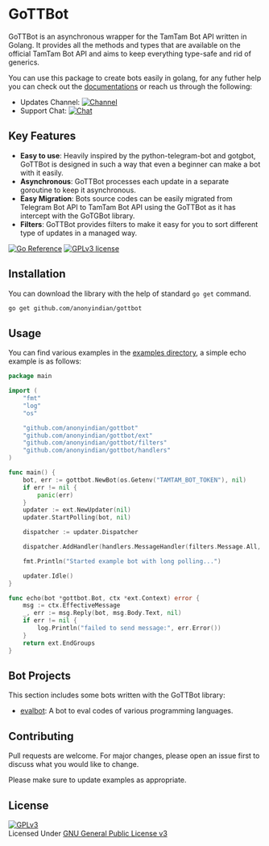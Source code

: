 # GoTTBot
GoTTBot is an asynchronous wrapper for the TamTam Bot API written in Golang. It provides all the methods and types that are available on the official TamTam Bot API and aims to keep everything type-safe and rid of generics.

You can use this package to create bots easily in golang, for any futher help you can check out the [documentations](https://pkg.go.dev/github.com/anonyindian/gottbot) or reach us through the following:
- Updates Channel: [![Channel](https://img.shields.io/badge/GoTTBot-Channel-dark)](https://tt.me/gottbot)
- Support Chat: [![Chat](https://img.shields.io/badge/Bot-Support%20Chat-red)](https://tt.me/botchat)

## **Key Features**
- **Easy to use**: Heavily inspired by the python-telegram-bot and gotgbot, GoTTBot is designed in such a way that even a beginner can make a bot with it easily.
- **Asynchronous**: GoTTBot processes each update in a separate goroutine to keep it asynchronous.  
- **Easy Migration**: Bots source codes can be easily migrated from Telegram Bot API to TamTam Bot API using the GoTTBot as it has intercept with the GoTGBot library.
- **Filters**: GoTTBot provides filters to make it easy for you to sort different type of updates in a managed way.

[![Go Reference](https://pkg.go.dev/badge/github.com/anonyindian/gottbot.svg)](https://pkg.go.dev/github.com/anonyindian/gottbot) [![GPLv3 license](https://img.shields.io/badge/License-GPLv3-blue.svg)](http://perso.crans.org/besson/LICENSE.html)

## Installation
You can download the library with the help of standard `go get` command.

```bash
go get github.com/anonyindian/gottbot
```

## Usage
You can find various examples in the [examples directory](./examples/), a simple echo example is as follows:
```go
package main

import (
	"fmt"
	"log"
	"os"

	"github.com/anonyindian/gottbot"
	"github.com/anonyindian/gottbot/ext"
	"github.com/anonyindian/gottbot/filters"
	"github.com/anonyindian/gottbot/handlers"
)

func main() {
	bot, err := gottbot.NewBot(os.Getenv("TAMTAM_BOT_TOKEN"), nil)
	if err != nil {
		panic(err)
	}
	updater := ext.NewUpdater(nil)
	updater.StartPolling(bot, nil)

	dispatcher := updater.Dispatcher

	dispatcher.AddHandler(handlers.MessageHandler(filters.Message.All, echo))

	fmt.Println("Started example bot with long polling...")

	updater.Idle()
}

func echo(bot *gottbot.Bot, ctx *ext.Context) error {
	msg := ctx.EffectiveMessage
	_, err := msg.Reply(bot, msg.Body.Text, nil)
	if err != nil {
		log.Println("failed to send message:", err.Error())
	}
	return ext.EndGroups
}

```

## Bot Projects
This section includes some bots written with the GoTTBot library:
- [evalbot](https://github.com/TamTamBots/evalbot): A bot to eval codes of various programming languages.

## Contributing
Pull requests are welcome. For major changes, please open an issue first to discuss what you would like to change.

Please make sure to update examples as appropriate.

## License
[![GPLv3](https://www.gnu.org/graphics/gplv3-127x51.png)](https://www.gnu.org/licenses/gpl-3.0.en.html)
<br>Licensed Under <a href="https://www.gnu.org/licenses/gpl-3.0.en.html">GNU General Public License v3</a>